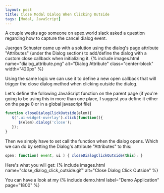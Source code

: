 ```yaml
---
layout: post
title: Close Modal Dialog When Clicking Outside
tags: [Modal, JavaScript]
---
```


A couple weeks ago someone on apex.world slack asked a question regarding how to capture the cancel dialog event.

Juergen Schuster came up with a solution using the dialog's page attribute "Attributes" (under the Dialog section) to add/define the dialog with a custom close callback when initializing it.
{% include images.html name="dialog_attribute.png" alt="Dialog Attribute" class="center-block" width="420px" %}

Using the same logic we can use it to define a new open callback that will trigger the close dialog method when clicking outside the dialog.

Let's define the following JavaScript function on the parent page (if you're going to be using this in more than one place, I suggest you define it either on the page 0 or in a global javascript file)
```javascript
function closeDialogClickOutside(elem){
   $('.ui-widget-overlay').click(function(){
      $(elem).dialog('close');
   });
}
```

Then we simply have to set call the function when the dialog opens.
Which we can do by setting the Dialog's attribute "Attributes" to this: 
```javascript
open: function( event, ui ) { closeDialogClickOutside(this); }
```

Here's what you will get:
{% include images.html name="close_dialog_click_outside.gif" alt="Close Dialog Click Outside" %}

You can have a look at my {% include demo.html label="Demo Application" page="1800" %}